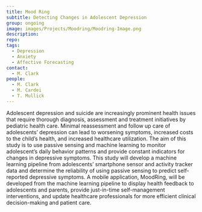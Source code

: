 ```yaml
---
title: Mood Ring
subtitle: Detecting Changes in Adolescent Depression
group: ongoing
image: images/Projects/Moodring/Moodring-Image.png
description: 
repo: 
tags:
  - Depression
  - Anxiety
  - Affective Forecasting
contact:
  - M. Clark
people: 
  - M. Clark
  - M. Cardei
  - T. Mullick
---
```

  
Adolescent depression and suicide are increasingly prominent health issues that require thorough diagnosis, assessment and treatment initiatives by pediatric health care. Minimal reassessment and follow up care of adolescents’ depression can lead to worsening symptoms, increased costs to the child’s health, and increased healthcare utilization. The aim of this study is to use passive sensing and machine learning to monitor adolescent’s daily behavior patterns and provide constant indicators for changes in depressive symptoms. This study will develop a machine learning pipeline from adolescents’ smartphone sensor and activity tracker data and determine the reliability of using passive sensing to predict self-reported depressive symptoms. A mobile application, MoodRing, will be developed from the machine learning pipeline to display health feedback to adolescents and parents, provide just-in-time self-management interventions, and update healthcare professionals for more efficient clinical decision-making and patient care. 